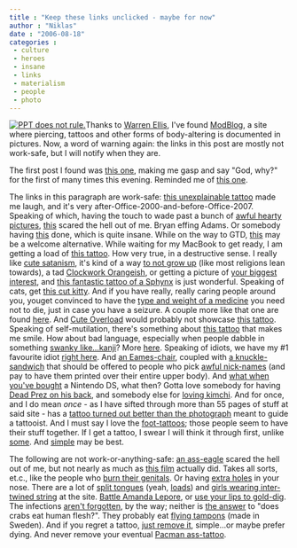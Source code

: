 ```yaml
---
title : "Keep these links unclicked - maybe for now"
author : "Niklas"
date : "2006-08-18"
categories : 
 - culture
 - heroes
 - insane
 - links
 - materialism
 - people
 - photo
---
```


[![PPT does *not* rule.](https://niklasblog.com/wp-content/2006-08-18-ppt-tattoo.jpg)](http://modblog.bmezine.com/2006/03/28/tattooed-powerpoint-girls-are-cute)Thanks to [Warren Ellis](http://www.warrenellis.com), I've found [ModBlog](http://modblog.bmezine.com), a site where piercing, tattoos and other forms of body-altering is documented in pictures. Now, a word of warning again: the links in this post are mostly not work-safe, but I will notify when they are.

The first post I found was [this one](http://modblog.bmezine.com/2006/08/16/her-little-demon), making me gasp and say "God, why?" for the first of many times this evening. Reminded me of [this one](http://modblog.bmezine.com/2005/12/04/i-heart-pussy-tattoos).

The links in this paragraph are work-safe: [this unexplainable tattoo](http://modblog.bmezine.com/2006/03/28/tattooed-powerpoint-girls-are-cute) made me laugh, and it's very after-Office-2000-and-before-Office-2007. Speaking of which, having the touch to wade past a bunch of [awful hearty pictures](http://modblog.bmezine.com/wp-content/uploads/200601182109-pix6.jpg), [this](http://modblog.bmezine.com/2006/03/10/bryan-adams-tattoo) scared the hell out of me. Bryan effing Adams. Or somebody having [this](http://modblog.bmezine.com/2006/07/19/girls-best-friend-outline) done, which is quite insane. While on the way to GTD, [this](http://modblog.bmezine.com/2006/03/29/to-do-note-tattoo) may be a welcome alternative. While waiting for my MacBook to get ready, I am getting a load of [this tattoo](http://modblog.bmezine.com/2005/12/12/death-to-apple). How very true, in a destructive sense. I really like [cute satanism](http://modblog.bmezine.com/2006/07/27/so-cute-yet-so-evil), it's kind of a way [to not grow up](http://modblog.bmezine.com/2006/04/12/no-modblog-today-but) (like most religions lean towards), a tad [Clockwork Orangeish](http://modblog.bmezine.com/2006/04/26/o-my-brothers-a-clockwork-orange-tattoo), or getting a picture of [your biggest interest](http://modblog.bmezine.com/2006/06/06/i-can-guess-what-you-do), and [this fantastic tattoo of a Sphynx](http://modblog.bmezine.com/2006/06/30/hairless-cat-tattoo) is just wonderful. Speaking of cats, get [this cut kitty](http://modblog.bmezine.com/2006/01/15/kitty-cat-cutting). And if you have really, really caring people around you, youget convinced to have the [type and weight of a medicine](http://modblog.bmezine.com/2006/06/22/medic-alert-tattoo) you need not to die, just in case you have a seizure. A couple more like that one are found [here](http://modblog.bmezine.com/2005/12/21/medical-tattoos). And [Cute Overload](http://www.cuteoverload.com) would probably not showcase [this tattoo](http://modblog.bmezine.com/2006/07/04/teddybear-suicide-tattoo). Speaking of self-mutilation, there's something about [this tattoo](http://modblog.bmezine.com/2006/02/20/luke-chueh-tattoo) that makes me smile. How about bad language, especially when people dabble in something [swanky like...kanji](http://modblog.bmezine.com/2005/09/20/more-kanji-tattoo-mistakes)? More [here](http://modblog.bmezine.com/2005/09/10/bad-kanji-tattoos). Speaking of idiots, we have my #1 favourite idiot [right here](http://modblog.bmezine.com/2005/08/07/tattooed-crooks). And [an Eames-chair](http://modblog.bmezine.com/2006/02/14/eames-rar-tattoo), coupled with [a knuckle-sandwich](http://modblog.bmezine.com/2006/02/11/knuckle-sandwich) that should be offered to people who pick [awful nick-names](http://modblog.bmezine.com/2005/08/28/whats-cooler-than-being-cool) (and pay to have them printed over their entire upper body). And [what when you've bought](http://modblog.bmezine.com/2006/02/06/nintendo-gameboy-tattoo) a Nintendo DS, what then? Gotta love somebody for having [Dead Prez on his back](http://modblog.bmezine.com/2006/01/27/bob-marley-trench-town-rock), and somebody else for [loving kimchi](http://modblog.bmezine.com/2006/01/22/insert-kimchi-here). And for once, and I do mean _once_ - as I have sifted through more than 55 pages of stuff at said site - has a [tattoo turned out better than the photograph](http://modblog.bmezine.com/2006/02/01/woof-woof-dog-portrait-tattoo) meant to guide a tattooist. And I must say I love the [foot-tattoos](http://modblog.bmezine.com/2005/12/14/robots-in-love-or-at-least-one-of-them); those people seem to have their stuff together. If I get a tattoo, I swear I will think it through first, unlike [some](http://modblog.bmezine.com/2006/01/14/a-few-more-geeky-tattoos). And [simple](http://modblog.bmezine.com/2005/12/03/silly-tattoo) may be best.

The following are not work-or-anything-safe: [an ass-eagle](http://modblog.bmezine.com/2006/04/11/eagle-ass-tattoo) scared the hell out of me, but not nearly as much as [this film](http://modblog.bmezine.com/2006/06/20/bme-video-trailer-4) actually did. Takes all sorts, et.c., like the people who [burn their genitals](http://modblog.bmezine.com/2006/06/20/genital-cigarette-burns). Or having [extra holes](http://modblog.bmezine.com/2006/07/24/giant-nostrils-and-septum-jewelry-removed/) in your nose. There are a lot of [split tongues](http://modblog.bmezine.com/2006/01/28/tongue-splitting-tongue-v-tongue) (yeah, [loads](http://modblog.bmezine.com/wp-content/uploads/200512240816-pix1.jpg)) and [girls wearing inter-twined string](http://modblog.bmezine.com/2006/01/15/lucky-bastard) at the site. [Battle Amanda Lepore](http://modblog.bmezine.com/2005/12/10/beat-that-mick-jagger), or [use your lips to gold-dig](http://modblog.bmezine.com/2005/12/03/she-take-my-money-when-im-in-need). The infections [aren't forgotten](http://modblog.bmezine.com/2006/01/14/cartilage-infection), by the way; neither is [the answer](http://modblog.bmezine.com/2005/12/25/dont-try-this-at-home) to "does crabs eat human flesh?". They probably eat [flying tampons](http://modblog.bmezine.com/2005/09/24/flying-tampon) (made in Sweden). And if you regret a tattoo, [just remove it](http://modblog.bmezine.com/2006/01/31/hardcore-tattoo-removal), simple...or maybe prefer dying. And never remove your eventual [Pacman ass-tattoo](http://modblog.bmezine.com/2005/11/21/pacman-maze-ass).
